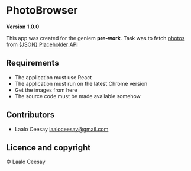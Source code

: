 # PhotoBrowser

**Version 1.0.0**

This app was created for the geniem  **pre-work**. Task was to fetch [photos](http://jsonplaceholder.typicode.com/photos) from [{JSON} Placeholder API](http://jsonplaceholder.typicode.com)

## Requirements


* The application must use React
* The application must run on the latest Chrome version
* Get the images from here
* The source code must be made available somehow

## Contributors

- Laalo Ceesay <laaloceesay@gmail.com>

## Licence and copyright

© Laalo Ceesay
